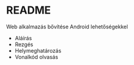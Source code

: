 # README #

Web alkalmazás bővítése Android lehetőségekkel

* Aláírás
* Rezgés
* Helymeghatározás
* Vonalkód olvasás

